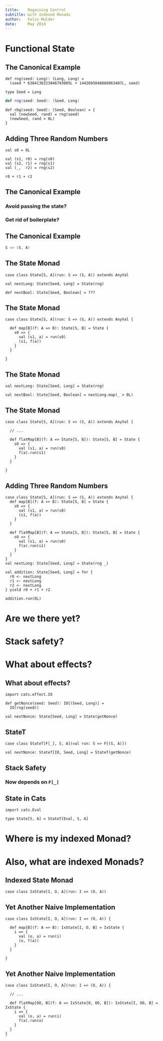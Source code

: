 ```yaml
---
title:    Regaining Control
subtitle: with Indexed Monads
author:   Felix Mulder
date:     May 2018
---
```


# Functional State

## The Canonical Example

```tut:invisible
def rng(seed: Long): (Long, Long) =
  (seed * 6364136223846793005L + 1442695040888963407L, seed)
```

```tut:silent
type Seed = Long
```

```scala
def rng(seed: Seed): (Seed, Long)
```

```tut:silent
def rbg(seed: Seed): (Seed, Boolean) = {
  val (newSeed, rand) = rng(seed)
  (newSeed, rand > 0L)
}
```

## Adding Three Random Numbers

```tut:silent
val s0 = 0L

val (s1, r0) = rng(s0)
val (s2, r1) = rng(s1)
val (_,  r2) = rng(s2)
```
```tut:book
r0 + r1 + r2
```

## The Canonical Example
### Avoid passing the state?
### Get rid of boilerplate?

## The Canonical Example
```scala
S => (S, A)
```

## The State Monad
```tut:silent
case class State[S, A](run: S => (S, A)) extends AnyVal

val nextLong: State[Seed, Long] = State(rng)

def nextBool: State[Seed, Boolean] = ???
```

## The State Monad
```tut:silent
case class State[S, A](run: S => (S, A)) extends AnyVal {

  def map[B](f: A => B): State[S, B] = State {
    s0 => {
      val (s1, a) = run(s0)
      (s1, f(a))
    }
  }

}
```

## The State Monad
```tut:invisible
val nextLong: State[Seed, Long] = State(rng)
```
```tut:silent
val nextBool: State[Seed, Boolean] = nextLong.map(_ > 0L)
```

## The State Monad
```tut:silent
case class State[S, A](run: S => (S, A)) extends AnyVal {

  // ...

  def flatMap[B](f: A => State[S, B]): State[S, B] = State {
    s0 => {
      val (s1, a) = run(s0)
      f(a).run(s1)
    }
  }

}
```

## Adding Three Random Numbers
```tut:invisible
case class State[S, A](run: S => (S, A)) extends AnyVal {
  def map[B](f: A => B): State[S, B] = State {
    s0 => {
      val (s1, a) = run(s0)
      (s1, f(a))
    }
  }

  def flatMap[B](f: A => State[S, B]): State[S, B] = State {
    s0 => {
      val (s1, a) = run(s0)
      f(a).run(s1)
    }
  }
}
val nextLong: State[Seed, Long] = State(rng _)
```
```tut:silent
val addition: State[Seed, Long] = for {
  r0 <- nextLong
  r1 <- nextLong
  r2 <- nextLong
} yield r0 + r1 + r2
```
```tut:book
addition.run(0L)
```

# Are we there yet?

# Stack safety?

# What about effects?

## What about effects?
```tut:silent
import cats.effect.IO

def getNonce(seed: Seed): IO[(Seed, Long)] =
  IO(rng(seed))
```

```tut:nofail:book
val nextNonce: State[Seed, Long] = State(getNonce)
```

## StateT
```tut:silent
case class StateT[F[_], S, A](val run: S => F[(S, A)])

val nextNonce: StateT[IO, Seed, Long] = StateT(getNonce)
```

## Stack Safety
### Now depends on `F[_]`

## State in Cats
```tut:silent
import cats.Eval

type State[S, A] = StateT[Eval, S, A]
```

# Where is my indexed Monad?

# Also, what are indexed Monads?

## Indexed State Monad
```tut:silent
case class IxState[I, O, A](run: I => (O, A))
```

## Yet Another Naive Implementation
```tut:silent
case class IxState[I, O, A](run: I => (O, A)) {

  def map[B](f: A => B): IxState[I, O, B] = IxState {
    i => {
      val (o, a) = run(i)
      (o, f(a))
    }
  }

}
```

## Yet Another Naive Implementation
```tut:silent
case class IxState[I, O, A](run: I => (O, A)) {

  // ...

  def flatMap[OO, B](f: A => IxState[O, OO, B]): IxState[I, OO, B] = IxState {
    i => {
      val (o, a) = run(i)
      f(a).run(o)
    }
  }
}
```
